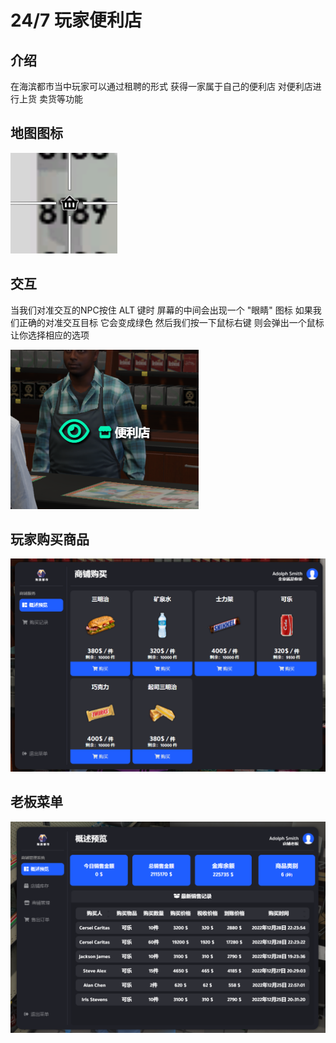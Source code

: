 # 24/7 玩家便利店

## 介绍

在海滨都市当中玩家可以通过租聘的形式 获得一家属于自己的便利店 对便利店进行上货 卖货等功能



## 地图图标

![](<../.gitbook/assets/image (18).png>)



## 交互

当我们对准交互的NPC按住 ALT 键时 屏幕的中间会出现一个 "眼睛" 图标 如果我们正确的对准交互目标 它会变成绿色 然后我们按一下鼠标右键 则会弹出一个鼠标 让你选择相应的选项

![](../.gitbook/assets/image.png)



## 玩家购买商品

![](<../.gitbook/assets/image (19).png>)



## 老板菜单

![](<../.gitbook/assets/image (5).png>)
